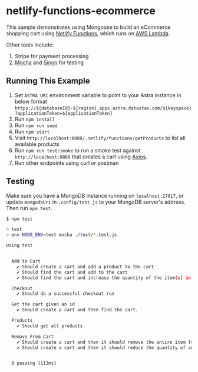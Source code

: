# netlify-functions-ecommerce

This sample demonstrates using Mongoose to build an eCommerce shopping cart using [Netlify Functions](https://www.netlify.com/products/functions/), which runs on [AWS Lambda](https://mongoosejs.com/docs/lambda.html).

Other tools include:

1. Stripe for payment processing
2. [Mocha](https://masteringjs.io/mocha) and [Sinon](https://masteringjs.io/sinon) for testing

## Running This Example

1. Set `ASTRA_URI` environment variable to point to your Astra instance in below format
``
https://${databaseId}-${region}.apps.astra.datastax.com/${keyspace}?applicationToken=${applicationToken}
``
2. Run `npm install`
3. Run `npm run seed`
4. Run `npm start`
5. Visit `http://localhost:8888/.netlify/functions/getProducts` to list all available products
6. Run `npm run test:smoke` to run a smoke test against `http://localhost:8888` that creates a cart using [Axios](https://masteringjs.io/axios).
7. Run other endpoints using curl or postman

## Testing

Make sure you have a MongoDB instance running on `localhost:27017`, or update `mongodbUri` in `.config/test.js` to your MongoDB server's address.
Then run `npm test`.

```sh
$ npm test

> test
> env NODE_ENV=test mocha ./test/*.test.js

Using test


  Add to Cart
    ✔ Should create a cart and add a product to the cart
    ✔ Should find the cart and add to the cart
    ✔ Should find the cart and increase the quantity of the item(s) in the cart

  Checkout
    ✔ Should do a successful checkout run

  Get the cart given an id
    ✔ Should create a cart and then find the cart.

  Products
    ✔ Should get all products.

  Remove From Cart
    ✔ Should create a cart and then it should remove the entire item from it.
    ✔ Should create a cart and then it should reduce the quantity of an item from it.


  8 passing (112ms)

```
